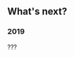 ## What's next?

<div class="timeline compact">
  <div class="container left">
    <div class="content">
      <h3>2019</h3>
      <p>???</p>
    </div>
  </div>
</div>
